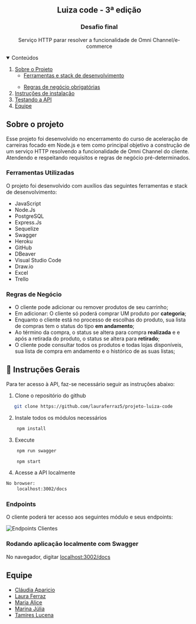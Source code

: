 <!-- PROJECT LOGO -->
<br />
<p align="center">
  <h2 align="center"><b>Luiza code - 3ª edição</b></h2>
    <h3 align="center">Desafio final</h2>

  <p align="center">
    Serviço HTTP parar resolver a funcionalidade de Omni Channel/e-commerce
    <br />
  </p>
</p>

<!-- TABLE OF CONTENTS -->
<details open="open">
  <summary>Conteúdos</summary>
  <ol>
    <li>
      <a href="#sobre-o-projeto">Sobre o Projeto</a>
      <ul>
        <li><a href="#ferramentas-utilizadas">Ferramentas e stack de desenvolvimento</a></li>
      </ul>
    </li>
    <ul>
        <li><a href="#regras-de-negocio">Regras de negócio obrigatórias</a></li>
      </ul>
    </li>
    <li>
      <a href="#instrucoes">Instruções de instalação</a></li>
    <li><a href="#utilizando-a-api">Testando a API</a></li> 
    <li><a href="#equipe">Equipe</a></li>
  </ol>
</details>

<!-- ABOUT THE PROJECT -->

## Sobre o projeto
Esse projeto foi desenvolvido no encerramento do curso de aceleração de carreiras focado em Node.js e tem como principal objetivo a construção de um serviço HTTP resolvendo a funcionalidade de 
Omni Channel do cliente. Atendendo e respeitando requisitos e regras de negócio pré-determinados.

### Ferramentas Utilizadas

O projeto foi desenvolvido com auxílios das seguintes ferramentas e stack de desenvolvimento: 

- JavaScript 
- Node.Js
- PostgreSQL
- Express.Js
- Sequelize
- Swagger
- Heroku
- GitHub
- DBeaver
- Visual Studio Code
- Draw.io
- Excel
- Trello


### Regras de Negócio


- O cliente pode adicionar ou remover produtos de seu carrinho;
- Em adicionar: O cliente só poderá comprar UM produto por <b>categoria</b>;
- Enquanto o cliente está no processo de escolhas do produto, sua lista de compras tem o status do tipo <b>em andamento</b>;
- Ao término da compra, o status se altera para compra <b>realizada</b> e e após a retirada do produto, o status se altera para <b> retirado</b>;
- O cliente pode consultar todos os produtos e todas lojas disponíveis, sua lista de compra em andamento e o histórico de as suas listas;


## :book: Instruções Gerais

Para ter acesso à API, faz-se necessário seguir as instruções abaixo: 

1. Clone o repositório do github

```sh
   git clone https://github.com/lauraferraz5/projeto-luiza-code
```

2. Instale todos os módulos necessários 

```sh
    npm install
```

3. Execute


```sh
    npm run swagger
```

```sh
    npm start
```

4. Acesse a API localmente



```sh
No browser: 
    localhost:3002/docs
```

### Endpoints

O cliente poderá ter acesso aos seguintes módulo e seus endpoints:


![Endpoints Clientes][endpoints-cliente]



### Rodando aplicação localmente com Swagger

No navegador, digitar <a href=" localhost:3002/docs"> localhost:3002/docs</a>

<!-- CONTACT -->

## Equipe

- [Cláudia Aparicio](https://github.com/ClauApa)
- [Laura Ferraz](https://github.com/lauraferraz5/)
- [Maria Alice](https://github.com/alicemelosousa)
- [Marina Júlia](https://github.com/marinajulia)
- [Tamires Lucena](https://github.com/TamiresLucena)

<!-- IMAGES -->


[endpoints-cliente]: images/swagger-completo.png


